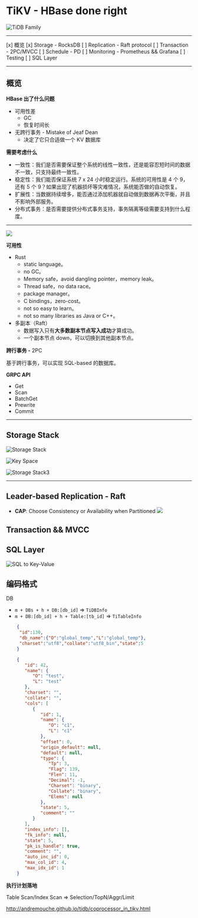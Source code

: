 # TiKV - HBase done right

![TiDB Family](https://pingcap.com/images/blog/sparkontikv.png)




----------
[x] 概览
[x] Storage - RocksDB
[ ] Replication - Raft protocol
[ ] Transaction - 2PC/MVCC
[ ] Schedule - PD
[ ] Monitoring - Prometheus && Grafana
[ ] Testing
[ ] SQL Layer



----------
## 概览

**HBase 出了什么问题**


- 可用性差
  - GC
  - 恢复时间长
- 无跨行事务 - Mistake of Jeaf Dean
  - 决定了它只合适做一个 KV 数据库

**需要考虑什么**


- 一致性：我们是否需要保证整个系统的线性一致性，还是能容忍短时间的数据不一致，只支持最终一致性。
- 稳定性：我们能否保证系统 7 x 24 小时稳定运行。系统的可用性是 4 个 9，还有 5 个 9？如果出现了机器损坏等灾难情况，系统能否做的自动恢复。
- 扩展性：当数据持续增多，能否通过添加机器就自动做到数据再次平衡，并且不影响外部服务。
- 分布式事务：是否需要提供分布式事务支持，事务隔离等级需要支持到什么程度。
----------



![](http://static.zybuluo.com/zyytop/rmudjvx02boh2g413hhkcqnu/1%E7%9A%84%E5%89%AF%E6%9C%AC.png)


**可用性**


- Rust
  - static language。
  - no GC。
  - Memory safe，avoid dangling pointer，memory leak。
  - Thread safe，no data race。
  - package manager。
  - C bindings，zero-cost。
  - not so easy to learn。
  - not so many libraries as Java or C++。
- 多副本（Raft）
  - 数据写入只有**大多数副本节点写入成功**才算成功。
  - 一个副本节点 down，可以切换到其他副本节点。

**跨行事务 -** 2PC

基于跨行事务，可以实现 SQL-based 的数据库。

**GRPC API**


- Get
- Scan
- BatchGet
- Prewrite
- Commit


----------
## Storage Stack
![Storage Stack](https://pingcap.com/images/blog/storage-stack1.png)

![Key Space](https://pingcap.com/images/blog/key-space.png)

![Storage Stack3](https://pingcap.com/images/blog/storage-stack3.png)

----------
## Leader-based Replication - Raft


- **CAP**: Choose Consistency or Availability when Partitioned
![](https://pingcap.com/images/blog-cn/raft-rocksdb.png)





## Transaction && MVCC


## SQL Layer
![SQL to Key-Value](https://pingcap.com/images/blog/sql-kv.png)



## 编码格式

DB


- `m + DBs + h + DB:[db_id]` => `TiDBInfo`
- `m + DB:[db_id] + h + Table:[tb_id]` => `TiTableInfo`

``` json
    {
     "id":130,
     "db_name":{"O":"global_temp","L":"global_temp"},
     "charset":"utf8","collate":"utf8_bin","state":5
    }
```

``` json
    {
       "id": 42,
       "name": {
          "O": "test",
          "L": "test"
       },
       "charset": "",
       "collate": "",
       "cols": [
          {
             "id": 1,
             "name": {
                "O": "c1",
                "L": "c1"
             },
             "offset": 0,
             "origin_default": null,
             "default": null,
             "type": {
                "Tp": 3,
                "Flag": 139,
                "Flen": 11,
                "Decimal": -1,
                "Charset": "binary",
                "Collate": "binary",
                "Elems": null
             },
             "state": 5,
             "comment": ""
          }
       ],
       "index_info": [],
       "fk_info": null,
       "state": 5,
       "pk_is_handle": true,
       "comment": "",
       "auto_inc_id": 0,
       "max_col_id": 4,
       "max_idx_id": 1
    }
```

**执行计划落地**

Table Scan/Index Scan => Selection/TopN/Aggr/Limit

http://andremouche.github.io/tidb/coprocessor_in_tikv.html


